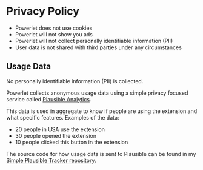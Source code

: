 # Privacy Policy

- Powerlet does not use cookies
- Powerlet will not show you ads
- Powerlet will not collect personally identifiable information (PII)
- User data is not shared with third parties under any circumstances

## Usage Data

No personally identifiable information (PII) is collected.

Powerlet collects anonymous usage data using a simple privacy focused service called [Plausible Analytics](https://plausible.io/).

This data is used in aggregate to know if people are using the extension and what specific features. Examples of the data:

- 20 people in USA use the extension
- 30 people opened the extension
- 10 people clicked this button in the extension

The source code for how usage data is sent to Plausible can be found in my [Simple Plausible Tracker repository](https://github.com/anthonyec/simple_plausible_tracker).
